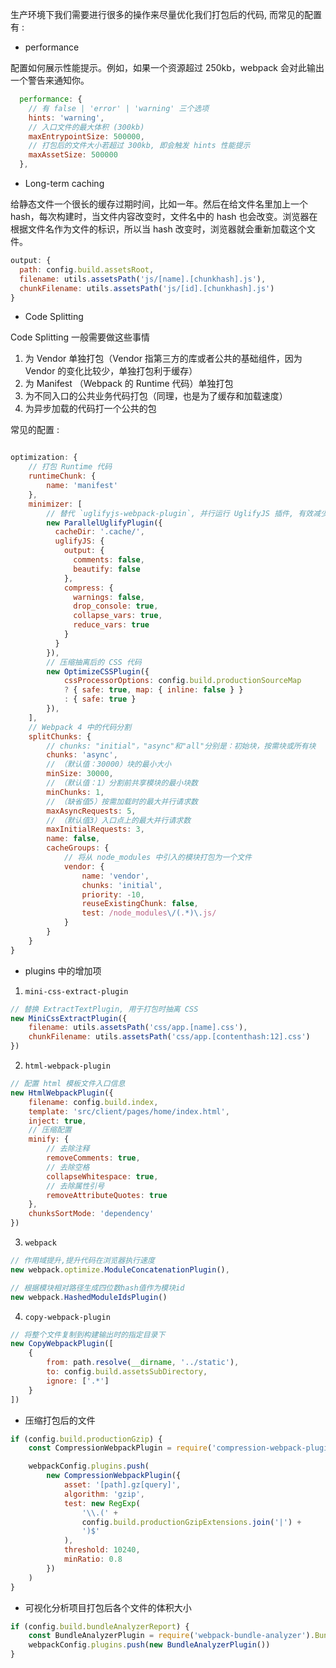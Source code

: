 生产环境下我们需要进行很多的操作来尽量优化我们打包后的代码, 而常见的配置有 : 

* performance

配置如何展示性能提示。例如，如果一个资源超过 250kb，webpack 会对此输出一个警告来通知你。 

```js
  performance: {
    // 有 false | 'error' | 'warning' 三个选项
    hints: 'warning',
    // 入口文件的最大体积 (300kb)
    maxEntrypointSize: 500000,
    // 打包后的文件大小若超过 300kb, 即会触发 hints 性能提示
    maxAssetSize: 500000
  },
```

* Long-term caching

给静态文件一个很长的缓存过期时间，比如一年。然后在给文件名里加上一个 hash，每次构建时，当文件内容改变时，文件名中的 hash 也会改变。浏览器在根据文件名作为文件的标识，所以当 hash 改变时，浏览器就会重新加载这个文件。 

```js
output: {
  path: config.build.assetsRoot,
  filename: utils.assetsPath('js/[name].[chunkhash].js'),
  chunkFilename: utils.assetsPath('js/[id].[chunkhash].js')
}
```

* Code Splitting

Code Splitting 一般需要做这些事情

1. 为 Vendor 单独打包（Vendor 指第三方的库或者公共的基础组件，因为 Vendor 的变化比较少，单独打包利于缓存）
2. 为 Manifest （Webpack 的 Runtime 代码）单独打包
3. 为不同入口的公共业务代码打包（同理，也是为了缓存和加载速度）
4. 为异步加载的代码打一个公共的包

常见的配置 : 

```js

optimization: {
    // 打包 Runtime 代码
    runtimeChunk: {
        name: 'manifest'
    },
    minimizer: [
        // 替代 `uglifyjs-webpack-plugin`, 并行运行 UglifyJS 插件, 有效减少构建时间
        new ParallelUglifyPlugin({
          cacheDir: '.cache/',
          uglifyJS: {
            output: {
              comments: false,
              beautify: false
            },
            compress: {
              warnings: false,
              drop_console: true,
              collapse_vars: true,
              reduce_vars: true
            }
          }
        }),
        // 压缩抽离后的 CSS 代码
        new OptimizeCSSPlugin({
            cssProcessorOptions: config.build.productionSourceMap
            ? { safe: true, map: { inline: false } }
            : { safe: true }
        }),
    ],
    // Webpack 4 中的代码分割
    splitChunks: {
        // chunks: "initial"，"async"和"all"分别是：初始块，按需块或所有块
        chunks: 'async',
        // （默认值：30000）块的最小大小
        minSize: 30000,
        // （默认值：1）分割前共享模块的最小块数
        minChunks: 1,
        // （缺省值5）按需加载时的最大并行请求数
        maxAsyncRequests: 5,
        // （默认值3）入口点上的最大并行请求数
        maxInitialRequests: 3,
        name: false,
        cacheGroups: {
            // 将从 node_modules 中引入的模块打包为一个文件
            vendor: {
                name: 'vendor',
                chunks: 'initial',
                priority: -10,
                reuseExistingChunk: false,
                test: /node_modules\/(.*)\.js/
            }
        }
    }
}

```

* plugins 中的增加项

1. `mini-css-extract-plugin `

```js
// 替换 ExtractTextPlugin, 用于打包时抽离 CSS
new MiniCssExtractPlugin({
    filename: utils.assetsPath('css/app.[name].css'),
    chunkFilename: utils.assetsPath('css/app.[contenthash:12].css')
})
```

2. `html-webpack-plugin `

```js
// 配置 html 模板文件入口信息
new HtmlWebpackPlugin({
    filename: config.build.index,
    template: 'src/client/pages/home/index.html',
    inject: true,
    // 压缩配置
    minify: {
        // 去除注释
        removeComments: true,
        // 去除空格
        collapseWhitespace: true,
        // 去除属性引号
        removeAttributeQuotes: true
    },
    chunksSortMode: 'dependency'
})
```

3. `webpack`

```js
// 作用域提升,提升代码在浏览器执行速度
new webpack.optimize.ModuleConcatenationPlugin(),

// 根据模块相对路径生成四位数hash值作为模块id
new webpack.HashedModuleIdsPlugin()
```

4. `copy-webpack-plugin `

```js
// 将整个文件复制到构建输出时的指定目录下
new CopyWebpackPlugin([
    {
        from: path.resolve(__dirname, '../static'),
        to: config.build.assetsSubDirectory,
        ignore: ['.*']
    }
])
```

* 压缩打包后的文件

```js
if (config.build.productionGzip) {
    const CompressionWebpackPlugin = require('compression-webpack-plugin')

    webpackConfig.plugins.push(
        new CompressionWebpackPlugin({
            asset: '[path].gz[query]',
            algorithm: 'gzip',
            test: new RegExp(
                '\\.(' +
                config.build.productionGzipExtensions.join('|') +
                ')$'
            ),
            threshold: 10240,
            minRatio: 0.8
        })
    )
}
```

* 可视化分析项目打包后各个文件的体积大小

```js
if (config.build.bundleAnalyzerReport) {
    const BundleAnalyzerPlugin = require('webpack-bundle-analyzer').BundleAnalyzerPlugin
    webpackConfig.plugins.push(new BundleAnalyzerPlugin())
}
```



